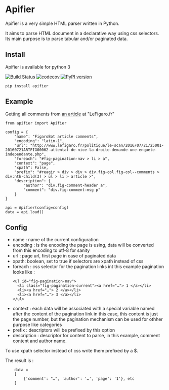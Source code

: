 # Apifier

Apifier is a very simple HTML parser written in Python.

It aims to parse HTML document in a declarative way using css selectors. Its
main purpose is to parse tabular and/or paginated data.

## Install

Apifier is available for python 3

[![Build Status](https://travis-ci.org/luxcem/apifier.svg?branch=master)](https://travis-ci.org/luxcem/apifier)
[![codecov](https://codecov.io/gh/luxcem/apifier/branch/master/graph/badge.svg)](https://codecov.io/gh/luxcem/apifier)
[![PyPI version](https://badge.fury.io/py/apifier.svg)](https://badge.fury.io/py/apifier)

```
pip install apifier
```

## Example

Getting all comments from
[an article](http://www.lefigaro.fr/politique/le-scan/2016/07/21/25001-20160721ARTFIG00062-attentat-de-nice-la-droite-demande-une-enquete-independante.php)
at "LeFigaro.fr"

```
from apifier import Apifier

config = {
    "name": "FigaroBot article comments",
    "encoding": "latin-1",
    "url": "http://www.lefigaro.fr/politique/le-scan/2016/07/21/25001-20160721ARTFIG00062-attentat-de-nice-la-droite-demande-une-enquete-independante.php",
    "foreach": "#fig-pagination-nav > li > a",
    "context": "page",
    "xpath": False,
    "prefix": "#reagir > div > div > div.fig-col.fig-col--comments > div:nth-child(3) > ul > li > article >",
    "description": {
        "author": "div.fig-comment-header a",
        "comment": "div.fig-comment-msg p"
    }
}

api = Apifier(config=config)
data = api.load()
```

## Config

+ name : name of the current configuration
+ encoding : is the encoding the page is using, data will be converted
  from this encoding to utf-8 for sanity
+ url : page url, first page in case of paginated data
+ xpath: boolean, set to true if selectors are xpath instead of css
+ foreach : css selector for the pagination links int this example
  pagination looks like :
  ```
  <ul id="fig-pagination-nav">
    <li class="fig-pagination-current"><a href="…"> 1 </a></li>
    <li><a href="…"> 2 </a></li>
    <li><a href="…"> 3 </a></li>
  </ul>
  ```
+ context : each data will be associated with a special variable named
  after the content of the pagination link in this case, this content
  is just the page number, but the pagination mechanism can be used
  for othher purpose like categories
+ prefix : descriptors will be prefixed by this option
+ description : descriptor for content to parse, in this example,
  comment content and author name.

To use xpath selector instead of css write them prefixed by a $.

The result is :

```
    data =
    [
        {'comment': "…", 'author': '…', 'page': '1'}, etc
    ]
```
